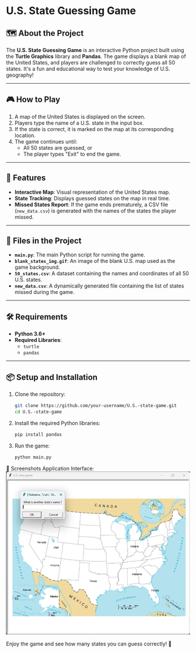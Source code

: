 # U.S. State Guessing Game

## 🗺️ About the Project
The **U.S. State Guessing Game** is an interactive Python project built using the **Turtle Graphics** library and **Pandas**. The game displays a blank map of the United States, and players are challenged to correctly guess all 50 states. It's a fun and educational way to test your knowledge of U.S. geography!

---

## 🎮 How to Play
1. A map of the United States is displayed on the screen.
2. Players type the name of a U.S. state in the input box.
3. If the state is correct, it is marked on the map at its corresponding location.
4. The game continues until:
   - All 50 states are guessed, or
   - The player types "Exit" to end the game.

---

## 🚀 Features
- **Interactive Map**: Visual representation of the United States map.
- **State Tracking**: Displays guessed states on the map in real time.
- **Missed States Report**: If the game ends prematurely, a CSV file (`new_data.csv`) is generated with the names of the states the player missed.

---

## 📁 Files in the Project
- **`main.py`**: The main Python script for running the game.
- **`blank_states_img.gif`**: An image of the blank U.S. map used as the game background.
- **`50_states.csv`**: A dataset containing the names and coordinates of all 50 U.S. states.
- **`new_data.csv`**: A dynamically generated file containing the list of states missed during the game.

---

## 🛠️ Requirements
- **Python 3.6+**
- **Required Libraries**:
  - `turtle`
  - `pandas`

---

## 📦 Setup and Installation
1. Clone the repository:
   ```bash
   git clone https://github.com/your-username/U.S.-state-game.git
   cd U.S.-state-game
   ```
2. Install the required Python libraries:
   ```bash
   pip install pandas
   ```
3. Run the game:
   ```bash
   python main.py
   ```
📸 Screenshots
Application Interface:
![State Guessing Game UI](image/Screenshot%202024-12-19%20215854.png)  

   

Enjoy the game and see how many states you can guess correctly! 🌟
